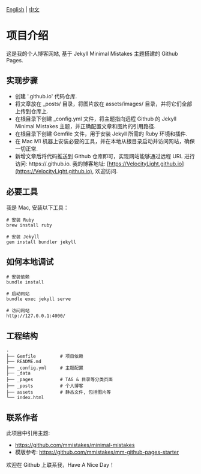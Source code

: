 [English](README.md) | [中文](README_zh.md)

# 项目介绍
这是我的个人博客网站, 基于 Jekyll Minimal Mistakes 主题搭建的 Github Pages.

## 实现步骤
- 创建 '<Your-UserName>.github.io' 代码仓库.
- 将文章放在 _posts/ 目录，将图片放在 assets/images/ 目录，并将它们全部上传到仓库上.
- 在根目录下创建 _config.yml 文件，将主题指向远程 Github 的 Jekyll Minimal Mistakes 主题，并正确配置文章和图片的引用路径.
- 在根目录下创建 Gemfile 文件，用于安装 Jekyll 所需的 Ruby 环境和插件.
- 在 Mac M1 机器上安装必要的工具，并在本地从根目录启动并访问网站，确保一切正常.
- 新增文章后将代码推送到 Github 仓库即可，实现网站能够通过远程 URL 进行访问: https://<Your-UserName>.github.io.
我的博客地址: [https://VelocityLight.github.io](https://VelocityLight.github.io), 欢迎访问.

## 必要工具
我是 Mac, 安装以下工具：
```
# 安装 Ruby
brew install ruby

# 安装 Jekyll
gem install bundler jekyll
```

## 如何本地调试
```
# 安装依赖
bundle install

# 启动网站
bundle exec jekyll serve

# 访问网站
http://127.0.0.1:4000/
```

## 工程结构
```
.
├── Gemfile         # 项目依赖
├── README.md
├── _config.yml     # 主题配置
├── _data
├── _pages          # TAG & 目录等分类页面
├── _posts          # 个人博客
├── assets          # 静态文件, 包括图片等
└── index.html
```

## 联系作者
此项目中引用主题:
- https://github.com/mmistakes/minimal-mistakes
- 模版参考: https://github.com/mmistakes/mm-github-pages-starter

欢迎在 Github 上联系我，Have A Nice Day！
